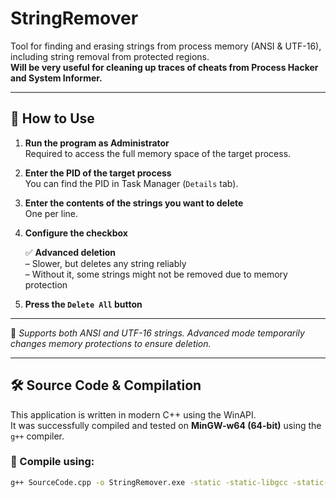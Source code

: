 # StringRemover

Tool for finding and erasing strings from process memory (ANSI & UTF-16), including string removal from protected regions.  
**Will be very useful for cleaning up traces of cheats from Process Hacker and System Informer.**

---

## 🧾 How to Use

1. **Run the program as Administrator**  
   Required to access the full memory space of the target process.

2. **Enter the PID of the target process**  
   You can find the PID in Task Manager (`Details` tab).

3. **Enter the contents of the strings you want to delete**  
   One per line.

4. **Configure the checkbox**

   ✅ **Advanced deletion**  
   – Slower, but deletes any string reliably  
   – Without it, some strings might not be removed due to memory protection

5. **Press the `Delete All` button**

---

📌 *Supports both ANSI and UTF-16 strings. Advanced mode temporarily changes memory protections to ensure deletion.*

---

## 🛠️ Source Code & Compilation

This application is written in modern C++ using the WinAPI.  
It was successfully compiled and tested on **MinGW-w64 (64-bit)** using the `g++` compiler.

### 🔧 Compile using:
```bash
g++ SourceCode.cpp -o StringRemover.exe -static -static-libgcc -static-libstdc++ -mwindows -O2
